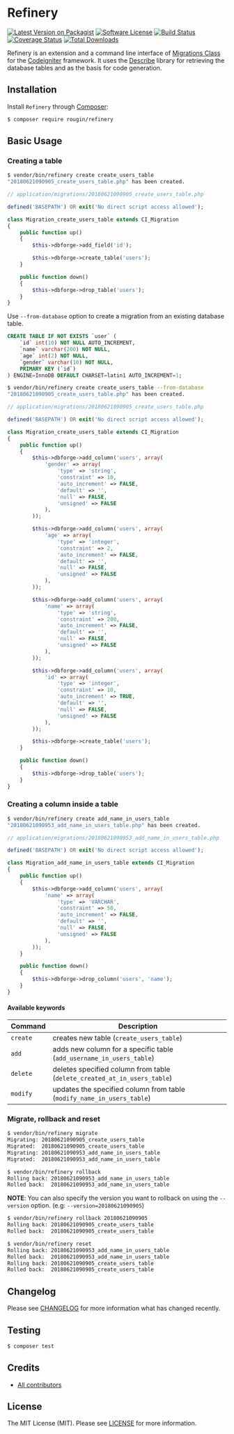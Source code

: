 # Refinery

[![Latest Version on Packagist][ico-version]][link-packagist]
[![Software License][ico-license]][link-license]
[![Build Status][ico-build]][link-build]
[![Coverage Status][ico-coverage]][link-coverage]
[![Total Downloads][ico-downloads]][link-downloads]

Refinery is an extension and a command line interface of [Migrations Class](https://www.codeigniter.com/user_guide/libraries/migration.html) for the [Codeigniter](https://codeigniter.com/) framework. It uses the [Describe](https://roug.in/describe/) library for retrieving the database tables and as the basis for code generation.

## Installation

Install `Refinery` through [Composer](https://getcomposer.org/):

``` bash
$ composer require rougin/refinery
```

## Basic Usage

### Creating a table

``` bash
$ vendor/bin/refinery create create_users_table
"20180621090905_create_users_table.php" has been created.
```

``` php
// application/migrations/20180621090905_create_users_table.php

defined('BASEPATH') OR exit('No direct script access allowed');

class Migration_create_users_table extends CI_Migration
{
    public function up()
    {
        $this->dbforge->add_field('id');

        $this->dbforge->create_table('users');
    }

    public function down()
    {
        $this->dbforge->drop_table('users');
    }
}
```

Use `--from-database` option to create a migration from an existing database table.

``` sql
CREATE TABLE IF NOT EXISTS `user` (
    `id` int(10) NOT NULL AUTO_INCREMENT,
    `name` varchar(200) NOT NULL,
    `age` int(2) NOT NULL,
    `gender` varchar(10) NOT NULL,
    PRIMARY KEY (`id`)
) ENGINE=InnoDB DEFAULT CHARSET=latin1 AUTO_INCREMENT=1;
```

``` bash
$ vendor/bin/refinery create create_users_table --from-database
"20180621090905_create_users_table.php" has been created.
```

``` php
// application/migrations/20180621090905_create_users_table.php

defined('BASEPATH') OR exit('No direct script access allowed');

class Migration_create_users_table extends CI_Migration
{
    public function up()
    {
        $this->dbforge->add_column('users', array(
            'gender' => array(
                'type' => 'string',
                'constraint' => 10,
                'auto_increment' => FALSE,
                'default' => '',
                'null' => FALSE,
                'unsigned' => FALSE
            ),
        ));

        $this->dbforge->add_column('users', array(
            'age' => array(
                'type' => 'integer',
                'constraint' => 2,
                'auto_increment' => FALSE,
                'default' => '',
                'null' => FALSE,
                'unsigned' => FALSE
            ),
        ));

        $this->dbforge->add_column('users', array(
            'name' => array(
                'type' => 'string',
                'constraint' => 200,
                'auto_increment' => FALSE,
                'default' => '',
                'null' => FALSE,
                'unsigned' => FALSE
            ),
        ));

        $this->dbforge->add_column('users', array(
            'id' => array(
                'type' => 'integer',
                'constraint' => 10,
                'auto_increment' => TRUE,
                'default' => '',
                'null' => FALSE,
                'unsigned' => FALSE
            ),
        ));

        $this->dbforge->create_table('users');
    }

    public function down()
    {
        $this->dbforge->drop_table('users');
    }
}
```

### Creating a column inside a table

```bash
$ vendor/bin/refinery create add_name_in_users_table
"20180621090953_add_name_in_users_table.php" has been created.
```

``` php
// application/migrations/20180621090953_add_name_in_users_table.php

defined('BASEPATH') OR exit('No direct script access allowed');

class Migration_add_name_in_users_table extends CI_Migration
{
    public function up()
    {
        $this->dbforge->add_column('users', array(
            'name' => array(
                'type' => 'VARCHAR',
                'constraint' => 50,
                'auto_increment' => FALSE,
                'default' => '',
                'null' => FALSE,
                'unsigned' => FALSE
            ),
        ));
    }

    public function down()
    {
        $this->dbforge->drop_column('users', 'name');
    }
}
```

#### Available keywords

| Command | Description |
| ------- | ----------- |
| `create` | creates new table (`create_users_table`) |
| `add` | adds new column for a specific table (`add_username_in_users_table`) |
| `delete` | deletes specified column from table (`delete_created_at_in_users_table`) |
| `modify` | updates the specified column from table (`modify_name_in_users_table`) |

### Migrate, rollback and reset

```bash
$ vendor/bin/refinery migrate
Migrating: 20180621090905_create_users_table
Migrated:  20180621090905_create_users_table
Migrating: 20180621090953_add_name_in_users_table
Migrated:  20180621090953_add_name_in_users_table
```

```bash
$ vendor/bin/refinery rollback
Rolling back: 20180621090953_add_name_in_users_table
Rolled back:  20180621090953_add_name_in_users_table
```

**NOTE**: You can also specify the version you want to rollback on using the `--version` option. (e.g: `--version=20180621090905`)

```bash
$ vendor/bin/refinery rollback 20180621090905
Rolling back: 20180621090905_create_users_table
Rolled back:  20180621090905_create_users_table
```

```bash
$ vendor/bin/refinery reset
Rolling back: 20180621090953_add_name_in_users_table
Rolled back:  20180621090953_add_name_in_users_table
Rolling back: 20180621090905_create_users_table
Rolled back:  20180621090905_create_users_table
```

## Changelog

Please see [CHANGELOG][link-changelog] for more information what has changed recently.

## Testing

``` bash
$ composer test
```

## Credits

- [All contributors][link-contributors]

## License

The MIT License (MIT). Please see [LICENSE][link-license] for more information.

[ico-build]: https://img.shields.io/github/actions/workflow/status/rougin/refinery/build.yml?style=flat-square
[ico-coverage]: https://img.shields.io/codecov/c/github/rougin/refinery?style=flat-square
[ico-downloads]: https://img.shields.io/packagist/dt/rougin/refinery.svg?style=flat-square
[ico-license]: https://img.shields.io/badge/license-MIT-brightgreen.svg?style=flat-square
[ico-version]: https://img.shields.io/packagist/v/rougin/refinery.svg?style=flat-square

[link-build]: https://github.com/rougin/refinery/actions
[link-changelog]: https://github.com/rougin/refinery/blob/master/CHANGELOG.md
[link-contributors]: https://github.com/rougin/refinery/contributors
[link-coverage]: https://app.codecov.io/gh/rougin/refinery
[link-downloads]: https://packagist.org/packages/rougin/refinery
[link-license]: https://github.com/rougin/refinery/blob/master/LICENSE.md
[link-packagist]: https://packagist.org/packages/rougin/refinery
[link-upgrading]: https://github.com/rougin/refinery/blob/master/UPGRADING.md